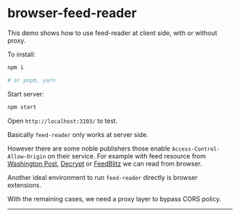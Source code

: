 # browser-feed-reader

This demo shows how to use feed-reader at client side, with or without proxy.

To install:

```bash
npm i

# or pnpm, yarn
```

Start server:

```bash
npm start
```

Open `http://localhost:3103/` to test.

Basically `feed-reader` only works at server side.

However there are some noble publishers those enable `Access-Control-Allow-Origin` on their service.
For example with feed resource from [Washington Post](https://feeds.washingtonpost.com/rss/business/technology), [Decrypt](https://decrypt.co/feed) or [FeedBlitz](https://feeds.feedblitz.com/baeldung/cs&x=1) we can read from browser.

Another ideal environment to run `feed-reader` directly is browser extensions.

With the remaining cases, we need a proxy layer to bypass CORS policy.

---
